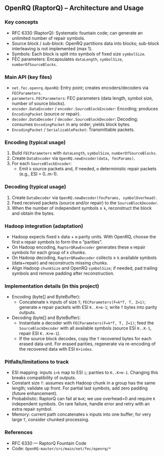 ## OpenRQ (RaptorQ) – Architecture and Usage

### Key concepts
- RFC 6330 (RaptorQ): Systematic fountain code; can generate an unlimited number of repair symbols.
- Source block / sub-block: OpenRQ partitions data into blocks; sub-block interleaving is not implemented (max 1).
- Symbols: Each block is split into symbols of fixed size `symbolSize`.
- FEC parameters: Encapsulates `dataLength`, `symbolSize`, `numberOfSourceBlocks`.

### Main API (key files)
- `net.fec.openrq.OpenRQ`: Entry point; creates encoders/decoders via `FECParameters`.
- `parameters.FECParameters`: FEC parameters (data length, symbol size, number of source blocks).
- `encoder.DataEncoder` / `encoder.SourceBlockEncoder`: Encoding; produces `EncodingPacket` (source or repair).
- `decoder.DataDecoder` / `decoder.SourceBlockDecoder`: Decoding; consumes `EncodingPacket` in any order; yields block bytes.
- `EncodingPacket` / `SerializablePacket`: Transmittable packets.

### Encoding (typical usage)
1. Build `FECParameters` with `dataLength`, `symbolSize`, `numberOfSourceBlocks`.
2. Create `DataEncoder` via `OpenRQ.newEncoder(data, fecParams)`.
3. For each `SourceBlockEncoder`:
   - Emit `k` source packets and, if needed, `m` deterministic repair packets (e.g., ESI = 0..m-1).

### Decoding (typical usage)
1. Create `DataDecoder` via `OpenRQ.newDecoder(fecParams, symbolOverhead)`.
2. Feed received packets (source and/or repair) to the `SourceBlockDecoder`.
3. When the number of independent symbols ≥ `k`, reconstruct the block and obtain the bytes.

### Hadoop integration (adaptation)
- Hadoop expects fixed `k` data + `m` parity units. With OpenRQ, choose the first `m` repair symbols to form the `m` “parities”.
- On Hadoop encoding, `RaptorQRawEncoder` generates these `m` repair symbols for each group of `k` chunks.
- On Hadoop decoding, `RaptorQRawDecoder` collects ≥ `k` available symbols (data+repair) and reconstructs missing chunks.
- Align Hadoop `chunkSize` and OpenRQ `symbolSize`; if needed, pad trailing symbols and remove padding after reconstruction.

### Implementation details (in this project)
- Encoding (byte[] and ByteBuffer):
  - Concatenate `k` inputs of size `T`; `FECParameters(F=k*T, T, Z=1)`; generate `m` repair packets with ESI `K..K+m-1`; write `T` bytes into parity outputs.
- Decoding (byte[] and ByteBuffer):
  - Instantiate a decoder with `FECParameters(F=k*T, T, Z=1)`; feed the `SourceBlockDecoder` with all available symbols (source ESI `0..K-1`, repair ESI `K..K+m-1`).
  - If the source block decodes, copy the `T` recovered bytes for each erased data unit. For erased parities, regenerate via re-encoding of the recovered data with ESI `K+index`.

### Pitfalls/limitations to track
- ESI mapping: inputs `i<k` map to ESI `i`; parities to `K..K+m-1`. Changing this breaks compatibility of outputs.
- Constant size `T`: assumes each Hadoop chunk in a group has the same length; validate up front. For partial last symbols, add zero padding (future enhancement).
- Probabilistic: RaptorQ can fail at `N=K`; we use overhead=0 and require `K` independent symbols. On rare failure, handle error and retry with an extra repair symbol.
- Memory: current path concatenates `k` inputs into one buffer; for very large `T`, consider chunked processing.

### References
- RFC 6330 — RaptorQ Fountain Code
- Code: `OpenRQ-master/src/main/net/fec/openrq/*`


